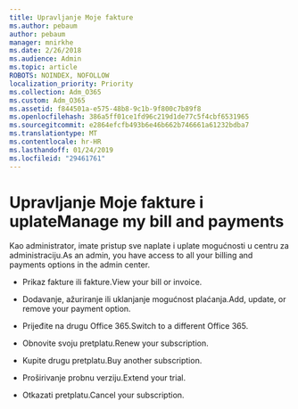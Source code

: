 ```yaml
---
title: Upravljanje Moje fakture
ms.author: pebaum
author: pebaum
manager: mnirkhe
ms.date: 2/26/2018
ms.audience: Admin
ms.topic: article
ROBOTS: NOINDEX, NOFOLLOW
localization_priority: Priority
ms.collection: Adm_O365
ms.custom: Adm_O365
ms.assetid: f844501a-e575-48b8-9c1b-9f800c7b89f8
ms.openlocfilehash: 386a5ff01ce1fd96c219d1de77c5f4cbf6531965
ms.sourcegitcommit: e2864efcfb493b6e46b662b746661a61232bdba7
ms.translationtype: MT
ms.contentlocale: hr-HR
ms.lasthandoff: 01/24/2019
ms.locfileid: "29461761"
---
```

# <a name="manage-my-bill-and-payments"></a><span data-ttu-id="20d43-102">Upravljanje Moje fakture i uplate</span><span class="sxs-lookup"><span data-stu-id="20d43-102">Manage my bill and payments</span></span>

<span data-ttu-id="20d43-103">Kao administrator, imate pristup sve naplate i uplate mogućnosti u centru za administraciju.</span><span class="sxs-lookup"><span data-stu-id="20d43-103">As an admin, you have access to all your billing and payments options in the admin center.</span></span>
  
- <span data-ttu-id="20d43-104">Prikaz fakture ili fakture.</span><span class="sxs-lookup"><span data-stu-id="20d43-104">View your bill or invoice.</span></span>
    
- <span data-ttu-id="20d43-105">Dodavanje, ažuriranje ili uklanjanje mogućnost plaćanja.</span><span class="sxs-lookup"><span data-stu-id="20d43-105">Add, update, or remove your payment option.</span></span>
    
- <span data-ttu-id="20d43-106">Prijeđite na drugu Office 365.</span><span class="sxs-lookup"><span data-stu-id="20d43-106">Switch to a different Office 365.</span></span>
    
- <span data-ttu-id="20d43-107">Obnovite svoju pretplatu.</span><span class="sxs-lookup"><span data-stu-id="20d43-107">Renew your subscription.</span></span>
    
- <span data-ttu-id="20d43-108">Kupite drugu pretplatu.</span><span class="sxs-lookup"><span data-stu-id="20d43-108">Buy another subscription.</span></span>
    
- <span data-ttu-id="20d43-109">Proširivanje probnu verziju.</span><span class="sxs-lookup"><span data-stu-id="20d43-109">Extend your trial.</span></span>
    
- <span data-ttu-id="20d43-110">Otkazati pretplatu.</span><span class="sxs-lookup"><span data-stu-id="20d43-110">Cancel your subscription.</span></span>
    

